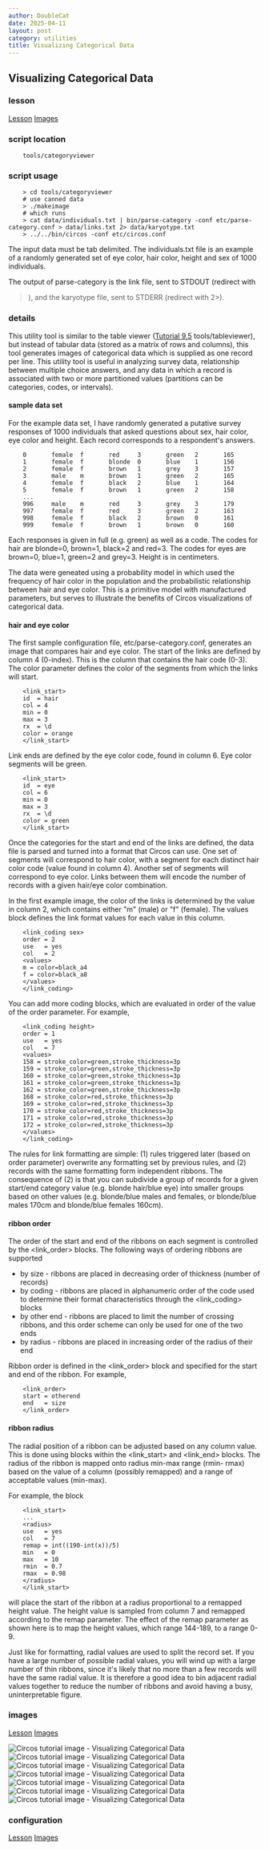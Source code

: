```yaml
---
author: DoubleCat
date: 2025-04-11
layout: post
category: utilities
title: Visualizing Categorical Data
---
```


## Visualizing Categorical Data
### lesson
[Lesson](/documentation/tutorials/utilities/categorical_data/lesson)
[Images](/documentation/tutorials/utilities/categorical_data/images)

### script location
```    
    tools/categoryviewer
```
### script usage
```    
    > cd tools/categoryviewer
    # use canned data
    > ./makeimage
    # which runs
    > cat data/individuals.txt | bin/parse-category -conf etc/parse-category.conf > data/links.txt 2> data/karyotype.txt
    > ../../bin/circos -conf etc/circos.conf
```
The input data must be tab delimited. The individuals.txt file is an example
of a randomly generated set of eye color, hair color, height and sex of 1000
individuals.

The output of parse-category is the link file, sent to STDOUT (redirect with
>), and the karyotype file, sent to STDERR (redirect with 2>).

### details
This utility tool is similar to the table viewer ([Tutorial
9.5](https://mk.bcgsc.ca/circos/?tutorials&id=9&section=5) tools/tableviewer),
but instead of tabular data (stored as a matrix of rows and columns), this
tool generates images of categorical data which is supplied as one record per
line. This utility tool is useful in analyzing survey data, relationship
between multiple choice answers, and any data in which a record is associated
with two or more partitioned values (partitions can be categories, codes, or
intervals).

#### sample data set
For the example data set, I have randomly generated a putative survey
responses of 1000 individuals that asked questions about sex, hair color, eye
color and height. Each record corresponds to a respondent's answers.

```    
    0       female  f       red     3       green   2       165
    1       female  f       blonde  0       blue    1       156
    2       female  f       brown   1       grey    3       157
    3       male    m       brown   1       green   2       165
    4       female  f       black   2       blue    1       164
    5       female  f       brown   1       green   2       158
    ...
    996     male    m       red     3       grey    3       179
    997     female  f       red     3       green   2       163
    998     female  f       black   2       brown   0       161
    999     female  f       brown   1       brown   0       160
```
Each responses is given in full (e.g. green) as well as a code. The codes for
hair are blonde=0, brown=1, black=2 and red=3. The codes for eyes are brown=0,
blue=1, green=2 and grey=3. Height is in centimeters.

The data were geneated using a probability model in which used the frequency
of hair color in the population and the probabilistic relationship between
hair and eye color. This is a primitive model with manufactured parameters,
but serves to illustrate the benefits of Circos visualizations of categorical
data.

#### hair and eye color
The first sample configuration file, etc/parse-category.conf, generates an
image that compares hair and eye color. The start of the links are defined by
column 4 (0-index). This is the column that contains the hair code (0-3). The
color parameter defines the color of the segments from which the links will
start.

```    
    <link_start>
    id  = hair
    col = 4
    min = 0
    max = 3
    rx  = \d
    color = orange
    </link_start>
```
Link ends are defined by the eye color code, found in column 6. Eye color
segments will be green.

```    
    <link_start>
    id  = eye
    col = 6
    min = 0
    max = 3
    rx  = \d
    color = green
    </link_start>
```
Once the categories for the start and end of the links are defined, the data
file is parsed and turned into a format that Circos can use. One set of
segments will correspond to hair color, with a segment for each distinct hair
color code (value found in column 4). Another set of segments will correspond
to eye color. Links between them will encode the number of records with a
given hair/eye color combination.

In the first example image, the color of the links is determined by the value
in column 2, which contains either "m" (male) or "f" (female). The values
block defines the link format values for each value in this column.

```    
    <link_coding sex>
    order = 2
    use   = yes
    col   = 2
    <values>
    m = color=black_a4
    f = color=black_a8
    </values>
    </link_coding>
```
You can add more coding blocks, which are evaluated in order of the value of
the order parameter. For example,

```    
    <link_coding height>
    order = 1
    use   = yes
    col   = 7
    <values>
    158 = stroke_color=green,stroke_thickness=3p
    159 = stroke_color=green,stroke_thickness=3p
    160 = stroke_color=green,stroke_thickness=3p
    161 = stroke_color=green,stroke_thickness=3p
    162 = stroke_color=green,stroke_thickness=3p
    168 = stroke_color=red,stroke_thickness=3p
    169 = stroke_color=red,stroke_thickness=3p
    170 = stroke_color=red,stroke_thickness=3p
    171 = stroke_color=red,stroke_thickness=3p
    172 = stroke_color=red,stroke_thickness=3p
    </values>
    </link_coding>
```
The rules for link formatting are simple: (1) rules triggered later (based on
order parameter) overwrite any formatting set by previous rules, and (2)
records with the same formatting form independent ribbons. The consequence of
(2) is that you can subdivide a group of records for a given start/end
category value (e.g. blonde hair/blue eye) into smaller groups based on other
values (e.g. blonde/blue males and females, or blonde/blue males 170cm and
blonde/blue females 160cm).

#### ribbon order
The order of the start and end of the ribbons on each segment is controlled by
the <link_order> blocks. The following ways of ordering ribbons are supported

  * by size - ribbons are placed in decreasing order of thickness (number of records) 
  * by coding - ribbons are placed in alphanumeric order of the code used to determine their format characteristics through the <link_coding> blocks 
  * by other end - ribbons are placed to limit the number of crossing ribbons, and this order scheme can only be used for one of the two ends 
  * by radius - ribbons are placed in increasing order of the radius of their end 

Ribbon order is defined in the <link_order> block and specified for the start
and end of the ribbon. For example,

```    
    <link_order>
    start = otherend
    end   = size
    </link_order>
```
#### ribbon radius
The radial position of a ribbon can be adjusted based on any column value.
This is done using <radius> blocks within the <link_start> and <link_end>
blocks. The radius of the ribbon is mapped onto radius min-max range (rmin-
rmax) based on the value of a column (possibly remapped) and a range of
acceptable values (min-max).

For example, the block

```    
    <link_start>
    ...
    <radius>
    use   = yes
    col   = 7
    remap = int((190-int(x))/5)
    min   = 0
    max   = 10
    rmin  = 0.7
    rmax  = 0.98
    </radius>
    </link_start>
```
will place the start of the ribbon at a radius proportional to a remapped
height value. The height value is sampled from column 7 and remapped according
to the remap parameter. The effect of the remap parameter as shown here is to
map the height values, which range 144-189, to a range 0-9.

Just like for formatting, radial values are used to split the record set. If
you have a large number of possible radial values, you will wind up with a
large number of thin ribbons, since it's likely that no more than a few
records will have the same radial value. It is therefore a good idea to bin
adjacent radial values together to reduce the number of ribbons and avoid
having a busy, uninterpretable figure.
### images
[Lesson](/documentation/tutorials/utilities/categorical_data/lesson)
[Images](/documentation/tutorials/utilities/categorical_data/images)

![Circos tutorial image - Visualizing Categorical
Data](/documentation/tutorials/utilities/categorical_data/img/01.png) ![Circos
tutorial image - Visualizing Categorical
Data](/documentation/tutorials/utilities/categorical_data/img/02.png) ![Circos
tutorial image - Visualizing Categorical
Data](/documentation/tutorials/utilities/categorical_data/img/03.png) ![Circos
tutorial image - Visualizing Categorical
Data](/documentation/tutorials/utilities/categorical_data/img/04.png) ![Circos
tutorial image - Visualizing Categorical
Data](/documentation/tutorials/utilities/categorical_data/img/05.png) ![Circos
tutorial image - Visualizing Categorical
Data](/documentation/tutorials/utilities/categorical_data/img/06.png) ![Circos
tutorial image - Visualizing Categorical
Data](/documentation/tutorials/utilities/categorical_data/img/07.png)
### configuration
[Lesson](/documentation/tutorials/utilities/categorical_data/lesson)
[Images](/documentation/tutorials/utilities/categorical_data/images)
